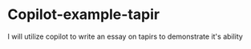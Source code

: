 # Copilot-example-tapir
I will utilize copilot to write an essay on tapirs to demonstrate it's ability
